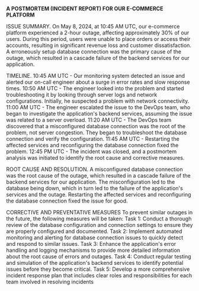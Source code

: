 **A POSTMORTEM (INCIDENT REPORT) FOR OUR E-COMMERCE PLATFORM**

ISSUE SUMMARY.
On May 8, 2024, at 10:45 AM UTC, our e-commerce platform experienced a 2-hour outage, affecting approximately 30% of our users. During this period, users were unable to place orders or access their accounts, resulting in significant revenue loss and customer dissatisfaction. A erroneously setup database connection was the primary cause of the outage, which resulted in a cascade failure of the backend services for our application.

TIMELINE.
10:45 AM UTC - Our monitoring system detected an issue and alerted our on-call engineer about a surge in error rates and slow response times.
10:50 AM UTC - The engineer looked into the problem and started troubleshooting it by looking through server logs and network configurations. Initially, he suspected a problem with network connectivity.
11:00 AM UTC - The engineer escalated the issue to the DevOps team, who began to investigate the application's backend services, assuming the issue was related to a server overload.
11:20 AM UTC - The DevOps team discovered that a misconfigured database connection was the root of the problem, not server congestion. They began to troubleshoot the database connection and verify the configuration.
11:45 AM UTC - Restarting the affected services and reconfiguring the database connection fixed the problem.
12:45 PM UTC - The incident was closed, and a postmortem analysis was initiated to identify the root cause and corrective measures.

ROOT CAUSE AND RESOLUTION.
A misconfigured database connection was the root cause of the outage, which resulted in a cascade failure of the backend services for our application. The misconfiguration led to the database being down, which in turn led to the failure of the application's services and the outage. Restarting the affected services and reconfiguring the database connection fixed the issue for good.

CORRECTIVE AND PREVENTATIVE MEASURES
To prevent similar outages in the future, the following measures will be taken:
Task 1: Conduct a thorough review of the database configuration and connection settings to ensure they are properly configured and documented.
Task 2: Implement automated monitoring and alerting for database connection issues to quickly detect and respond to similar issues.
Task 3: Enhance the application's error handling and logging mechanisms to provide more detailed information about the root cause of errors and outages.
Task 4: Conduct regular testing and simulation of the application's backend services to identify potential issues before they become critical.
Task 5: Develop a more comprehensive incident response plan that includes clear roles and responsibilities for each team involved in resolving incidents

